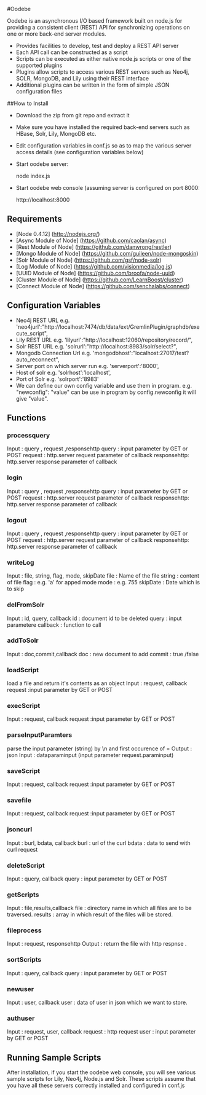 #Oodebe

Oodebe is an asynchronous I/O based framework built on node.js for providing a consistent client (REST) API 
for synchronizing operations on one or more back-end server modules.


* Provides facilities to develop, test and deploy a REST API server
* Each API call can be constructed as a script
* Scripts can be executed as either native node.js scripts or one of the supported plugins
* Plugins allow scripts to access various REST servers such as Neo4j, SOLR, MongoDB, and Lily using their REST interface
* Additional plugins can be written in the form of simple JSON configuration files

##How to Install

* Download the zip from git repo and extract it
* Make sure you have installed the required back-end servers such as HBase, Solr, Lily, MongoDB etc.
* Edit configuration variables in conf.js so as to map the various server access details (see configuration variables below)
* Start oodebe server:   
   
   node index.js

* Start oodebe web console (assuming server is configured on port 8000:
       

   http://localhost:8000
   
## Requirements

* [Node 0.4.12] (http://nodejs.org/)
* [Async Module of Node] (https://github.com/caolan/async)
* [Rest Module of Node] (https://github.com/danwrong/restler)
* [Mongo Module of Node] (https://github.com/guileen/node-mongoskin)
* [Solr Module of Node] (https://github.com/gsf/node-solr)
* [Log Module of Node] (https://github.com/visionmedia/log.js)
* [UUID Module of Node] (https://github.com/broofa/node-uuid)
* [Cluster Module of Node] (https://github.com/LearnBoost/cluster)
* [Connect Module of Node] (https://github.com/senchalabs/connect)

## Configuration Variables

* Neo4j REST URL e.g. 'neo4jurl':"http://localhost:7474/db/data/ext/GremlinPlugin/graphdb/execute_script",
* Lily REST URL e.g. 'lilyurl':"http://localhost:12060/repository/record/",
* Solr REST URL e.g. 'solrurl':"http://localhost:8983/solr/select?",
* Mongodb Connection Url e.g. 'mongodbhost':"localhost:27017/test?auto_reconnect",
* Server port on which server run e.g. 'serverport':'8000',
* Host of solr  e.g.	'solrhost':'localhost',
* Port of Solr e.g. 'solrport':'8983'
* We can define our own config variable and use them in program. e.g. "newconfig": "value" can be use in program by
  config.newconfig it will give "value".

## Functions 
### processquery
   Input : query , request ,responsehttp
   query : input parameter by GET or POST
   request : http.server request parameter of callback
   responsehttp: http.server response parameter of callback
   
### login
   
   Input : query , request ,responsehttp
   query : input parameter by GET or POST
   request : http.server request parameter of callback
   responsehttp: http.server response parameter of callback
   
### logout 
 
   Input : query , request ,responsehttp
   query : input parameter by GET or POST
   request : http.server request parameter of callback
   responsehttp: http.server response parameter of callback

### writeLog
   Input : file, string, flag, mode, skipDate
   file : Name of the file
   string : content of file
   flag : e.g. 'a' for apped mode
   mode : e.g. 755
   skipDate : Date which is to skip
### delFromSolr

   Input : id, query, callback
   id : document id to be deleted 
   query : input parametere
   callback : function to call
### addToSolr 
   Input : doc,commit,callback
   doc :  new document to add
   commit : true /false
### loadScript
   load a file and return it's contents as an object
   Input : request, callback
   request :input parameter by GET or POST 
### execScript
  Input : request, callback
  request :input parameter by GET or POST 
### parseInputParamters  
 parse the input parameter (string) by \n and first occurence of =
 Output : json
 Input : dataparaminput (input parameter request.paraminput)
 
### saveScript
  Input : request, callback
  request :input parameter by GET or POST 
  
### savefile   
  Input : request, callback
  request :input parameter by GET or POST 

### jsoncurl

   Input : burl, bdata, callback
   burl : url of the curl
   bdata : data to send with curl request
   
### deleteScript

  Input : query, callback
  query : input parameter by GET or POST 
   
### getScripts
   Input : file,results,callback
   file : directory name in which all files are to be traversed.
   results : array in which result of the files will be stored.
   
### fileprocess
   Input : request, responsehttp
   Output :  return the file with http respnse .
   
### sortScripts
   Input : query, callback 
   query : input parameter by GET or POST 
### newuser
   Input : user, callback
   user : data of user in json which we want to store.
   
### authuser
   Input : request, user, callback
   request : http request 
   user : input parameter by GET or POST  
   
   

   
   
   
   
   
   
   
   

## Running Sample Scripts

After installation, if you start the oodebe web console, you will see various sample scripts for Lily, Neo4j, Node.js 
and Solr.  These scripts assume that you have all these servers correctly installed and configured in conf.js


